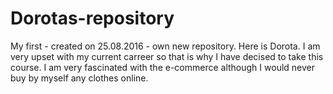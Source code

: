 # Dorotas-repository
My first - created on 25.08.2016 - own new repository.
Here is Dorota. I am very upset with my current carreer so that is why I have decised to take this course. I am very fascinated with the e-commerce although I would never buy by myself any clothes online.
